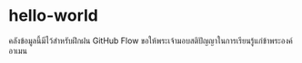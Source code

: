 # hello-world
คลังข้อมูลนี้มีไว้สำหรับฝึกฝน GitHub Flow
ขอให้พระเจ้ามอบสติปัญญาในการเรียนรู้แก่ข้าพระองค์ อาเมน
